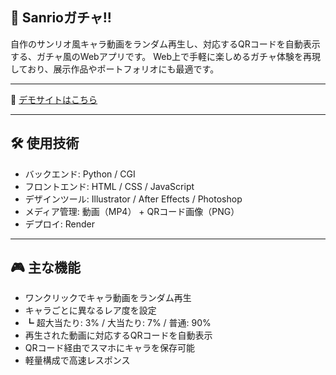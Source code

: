 ##  🎀 Sanrioガチャ!!

自作のサンリオ風キャラ動画をランダム再生し、対応するQRコードを自動表示する、ガチャ風のWebアプリです。
Web上で手軽に楽しめるガチャ体験を再現しており、展示作品やポートフォリオにも最適です。

---

🔗 [デモサイトはこちら](https://sanriogacha.onrender.com)

---

## 🛠️ 使用技術

- バックエンド: Python / CGI
- フロントエンド: HTML / CSS / JavaScript
- デザインツール: Illustrator / After Effects / Photoshop   
- メディア管理: 動画（MP4） + QRコード画像（PNG） 
- デプロイ: Render
  
---

## 🎮 主な機能

- ワンクリックでキャラ動画をランダム再生
- キャラごとに異なるレア度を設定
-    ┗  超大当たり: 3% / 大当たり: 7% / 普通: 90%
- 再生された動画に対応するQRコードを自動表示
- QRコード経由でスマホにキャラを保存可能
- 軽量構成で高速レスポンス
